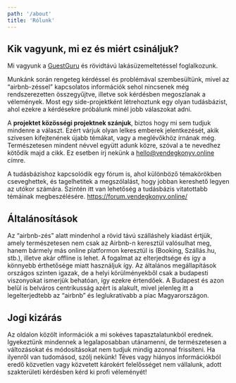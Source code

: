 ```yaml
---
path: '/about'
title: 'Rólunk'
---
```


## Kik vagyunk, mi ez és miért csináljuk?

Mi vagyunk a [GuestGuru](https://guest.guru/) és rövidtávú lakásüzemeltetéssel foglalkozunk.

Munkánk során rengeteg kérdéssel és problémával szembesültünk, mivel az “airbnb-zéssel” kapcsolatos információk sehol nincsenek még rendszerezetten összegyűjtve, illetve sok kérdésben megoszlanak a vélemények. Most egy side-projektként létrehoztunk egy olyan tudásbázist, ahol ezekre a kérdésekre próbálunk minél jobb válaszokat adni.

A **projektet közösségi projektnek szánjuk**, biztos hogy mi sem tudjuk mindenre a választ. Ezért várjuk olyan lelkes emberek jelentkezését, akik szívesen kifejtenének újabb témákat, vagy a meglévőkhöz írnának még. Természetesen mindent névvel együtt adunk közre, szóval a te nevedhez kötődik majd a cikk. Ez esetben írj nekünk a [hello@vendegkonyv.online](mailto:hello@vendegkonyv.online) címre.

A tudásbázishoz kapcsolódik egy fórum is, ahol különböző témakörökben cseveghettek, és tagelhetitek a megszólalást, hogy jobban kereshető legyen az utókor számára. Szintén itt van lehetőség a tudásbázis vitatottabb témáinak megbeszélésére. https://forum.vendegkonyv.online/

## Általánosítások

Az “airbnb-zés” alatt mindenhol a rövid távú szálláshely kiadást értjük, amely természetesen nem csak az Airbnb-n keresztül valósulhat meg, hanem bármely más online platformon keresztül is (Booking, Szállás.hu, stb.), illetve akár offline is lehet. A fogalmat az elterjedtsége és így a könnyebb érthetősége miatt használjuk így.
Az általános megállapítások országos szinten igazak, de a helyi körülményekből csak a budapesti viszonyokat ismerjük behatóan, így ezekre értendőek. A Budapest és azon belül is belváros centrikusság azért is alakult, mivel jelenleg itt a legelterjedtebb az “airbnb” és leglukratívabb a piac Magyarországon.

## Jogi kizárás

Az oldalon közölt információk a mi sokéves tapasztalatunkból erednek. Igyekeztünk mindennek a legalaposabban utánamenni, de természetesen a változásokat és módosításokat nem tudjuk mindig azonnal frissíteni. Ha ilyenről van tudomásod, szólj nekünk!
Téves vagy hiányos információkból eredő közvetlen vagy közvetett károkért felelősséget nem vállalunk, adott szakterületi kérdésben kérd ki profi véleményét!
